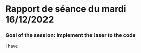 # Rapport de séance du mardi 16/12/2022

### Goal of the session: Implement the laser to the code

I have 